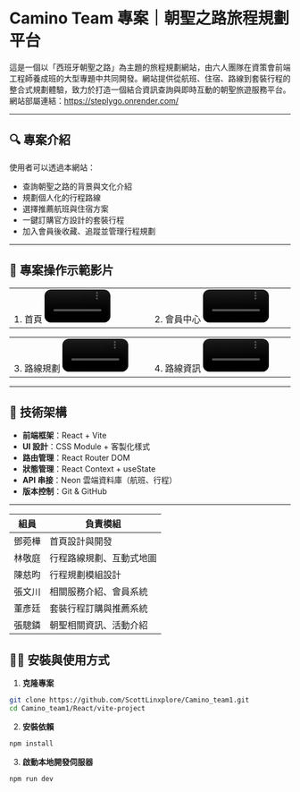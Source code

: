 # Camino Team 專案｜朝聖之路旅程規劃平台

這是一個以「西班牙朝聖之路」為主題的旅程規劃網站，由六人團隊在資策會前端工程師養成班的大型專題中共同開發。網站提供從航班、住宿、路線到套裝行程的整合式規劃體驗，致力於打造一個結合資訊查詢與即時互動的朝聖旅遊服務平台。
網站部屬連結：https://steplygo.onrender.com/

---

## 🔍 專案介紹

使用者可以透過本網站：

- 查詢朝聖之路的背景與文化介紹
- 規劃個人化的行程路線
- 選擇推薦航班與住宿方案
- 一鍵訂購官方設計的套裝行程
- 加入會員後收藏、追蹤並管理行程規劃
---
## 🎥 專案操作示範影片
<table>
  <tr>
    <td width="50%">
1. 首頁
<video src="https://github.com/user-attachments/assets/55b215da-a4bd-4395-9d82-4c0a6e1fd9f0" controls width="50%" style="max-width: 720px; border-radius: 12px;"></video>
       </td>
    <td width="50%">
2. 會員中心
<video src="https://github.com/user-attachments/assets/853a3bed-cd26-4c3e-bb76-5225dc5c5e6b" controls width="50%" style="max-width: 720px; border-radius: 12px;"></video>
        </td>
  </tr>
</table>

<table>
  <tr>
    <td width="50%">
3. 路線規劃
<video src="https://github.com/user-attachments/assets/683866d2-70b5-4e29-bee9-a8c71ee20520" controls width="50%" style="max-width: 720px; border-radius: 12px;"></video>
       </td>
    <td width="50%">
4. 路線資訊
<video src="https://github.com/user-attachments/assets/6d740a30-0354-4b46-81e1-4bd9b1459e91" controls width="50%" style="max-width: 720px; border-radius: 12px;"></video>
        </td>
  </tr>
</table>






---

## 🚀 技術架構

- **前端框架**：React + Vite
- **UI 設計**：CSS Module + 客製化樣式
- **路由管理**：React Router DOM
- **狀態管理**：React Context + useState
- **API 串接**：Neon 雲端資料庫（航班、行程）
- **版本控制**：Git & GitHub

---

| 組員  | 負責模組         |
| --- | ------------ |
| 鄧菀樺 | 首頁設計與開發      |
| 林敬庭 | 行程路線規劃、互動式地圖 |
| 陳慈昀 | 行程規劃模組設計     |
| 張文川 | 相關服務介紹、會員系統  |
| 董彥廷 | 套裝行程訂購與推薦系統  |
| 張驄鏻 | 朝聖相關資訊、活動介紹  |


## 🧑‍💻 安裝與使用方式

1. **克隆專案**

```bash
git clone https://github.com/ScottLinxplore/Camino_team1.git
cd Camino_team1/React/vite-project
```
2. **安裝依賴**
```bash
npm install
```

3. **啟動本地開發伺服器**
```bash
npm run dev
```

